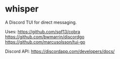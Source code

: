# whisper
A Discord TUI for direct messaging.



Uses:
https://github.com/spf13/cobra
https://github.com/bwmarrin/discordgo
https://github.com/marcusolsson/tui-go

Discord API:
https://discordapp.com/developers/docs/
